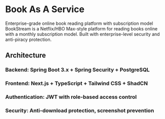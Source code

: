 # Book As A Service

Enterprise-grade online book reading platform with subscription model
BookStream is a Netflix/HBO Max-style platform for reading books online with a monthly subscription model. Built with enterprise-level security and anti-piracy protection.

## Architecture

### Backend: Spring Boot 3.x + Spring Security + PostgreSQL
### Frontend: Next.js + TypeScript + Tailwind CSS + ShadCN
### Authentication: JWT with role-based access control
### Security: Anti-download protection, screenshot prevention
